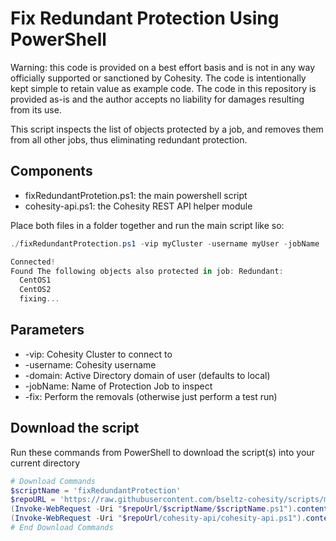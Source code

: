 # Fix Redundant Protection Using PowerShell

Warning: this code is provided on a best effort basis and is not in any way officially supported or sanctioned by Cohesity. The code is intentionally kept simple to retain value as example code. The code in this repository is provided as-is and the author accepts no liability for damages resulting from its use.

This script inspects the list of objects protected by a job, and removes them from all other jobs, thus eliminating redundant protection.

## Components

* fixRedundantProtetion.ps1: the main powershell script
* cohesity-api.ps1: the Cohesity REST API helper module

Place both files in a folder together and run the main script like so:

```powershell
./fixRedundantProtection.ps1 -vip myCluster -username myUser -jobName 'My Job' -fix

Connected!
Found The following objects also protected in job: Redundant:
  CentOS1
  CentOS2
  fixing...
```

## Parameters

* -vip: Cohesity Cluster to connect to
* -username: Cohesity username
* -domain: Active Directory domain of user (defaults to local)
* -jobName: Name of Protection Job to inspect
* -fix: Perform the removals (otherwise just perform a test run)

## Download the script

Run these commands from PowerShell to download the script(s) into your current directory

```powershell
# Download Commands
$scriptName = 'fixRedundantProtection'
$repoURL = 'https://raw.githubusercontent.com/bseltz-cohesity/scripts/master/powershell'
(Invoke-WebRequest -Uri "$repoUrl/$scriptName/$scriptName.ps1").content | Out-File "$scriptName.ps1"; (Get-Content "$scriptName.ps1") | Set-Content "$scriptName.ps1"
(Invoke-WebRequest -Uri "$repoUrl/cohesity-api/cohesity-api.ps1").content | Out-File cohesity-api.ps1; (Get-Content cohesity-api.ps1) | Set-Content cohesity-api.ps1
# End Download Commands
```
